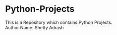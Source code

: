 # Python-Projects
This is a Repository which contains Python Projects. 
<br>
Author Name: Shetty Adrash